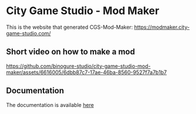 # City Game Studio - Mod Maker

This is the website that generated CGS-Mod-Maker:
https://modmaker.city-game-studio.com/

## Short video on how to make a mod

https://github.com/binogure-studio/city-game-studio-mod-maker/assets/6616005/6dbb87c7-17ae-46ba-8560-9527f7a7b1b7

## Documentation

The documentation is available [here](doc/README.md)
